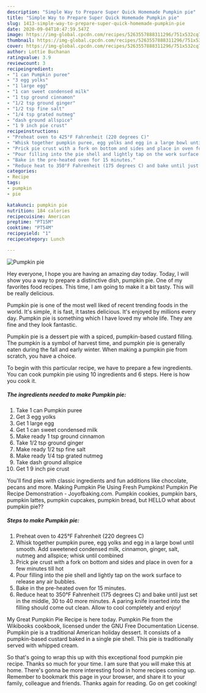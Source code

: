 ```yaml
---
description: "Simple Way to Prepare Super Quick Homemade Pumpkin pie"
title: "Simple Way to Prepare Super Quick Homemade Pumpkin pie"
slug: 1413-simple-way-to-prepare-super-quick-homemade-pumpkin-pie
date: 2020-09-04T10:47:59.547Z
image: https://img-global.cpcdn.com/recipes/5263557888311296/751x532cq70/pumpkin-pie-recipe-main-photo.jpg
thumbnail: https://img-global.cpcdn.com/recipes/5263557888311296/751x532cq70/pumpkin-pie-recipe-main-photo.jpg
cover: https://img-global.cpcdn.com/recipes/5263557888311296/751x532cq70/pumpkin-pie-recipe-main-photo.jpg
author: Lottie Buchanan
ratingvalue: 3.9
reviewcount: 3
recipeingredient:
- "1 can Pumpkin puree"
- "3 egg yolks"
- "1 large egg"
- "1 can sweet condensed milk"
- "1 tsp ground cinnamon"
- "1/2 tsp ground ginger"
- "1/2 tsp fine salt"
- "1/4 tsp grated nutmeg"
- "dash ground allspice"
- "1 9 inch pie crust"
recipeinstructions:
- "Preheat oven to 425°F Fahrenheit (220 degrees C)"
- "Whisk together pumpkin puree, egg yolks and egg in a large bowl until smooth. Add sweetened condensed milk, cinnamon, ginger, salt, nutmeg and allspice; whisk until combined"
- "Prick pie crust with a fork on bottom and sides and place in oven for a few minutes till hot"
- "Pour filling into the pie shell and lightly tap on the work surface to release any air bubbles."
- "Bake in the pre-heated oven for 15 minutes."
- "Reduce heat to 350°F Fahrenheit (175 degrees C) and bake until just set in the middle, 30 to 40 more minutes. A paring knife inserted into the filling should come out clean. Allow to cool completely and enjoy!"
categories:
- Recipe
tags:
- pumpkin
- pie

katakunci: pumpkin pie 
nutrition: 184 calories
recipecuisine: American
preptime: "PT15M"
cooktime: "PT54M"
recipeyield: "1"
recipecategory: Lunch

---
```



![Pumpkin pie](https://img-global.cpcdn.com/recipes/5263557888311296/751x532cq70/pumpkin-pie-recipe-main-photo.jpg)

Hey everyone, I hope you are having an amazing day today. Today, I will show you a way to prepare a distinctive dish, pumpkin pie. One of my favorites food recipes. This time, I am going to make it a bit tasty. This will be really delicious.

Pumpkin pie is one of the most well liked of recent trending foods in the world. It's simple, it is fast, it tastes delicious. It's enjoyed by millions every day. Pumpkin pie is something which I have loved my whole life. They are fine and they look fantastic.

Pumpkin pie is a dessert pie with a spiced, pumpkin-based custard filling. The pumpkin is a symbol of harvest time, and pumpkin pie is generally eaten during the fall and early winter. When making a pumpkin pie from scratch, you have a choice.


To begin with this particular recipe, we have to prepare a few ingredients. You can cook pumpkin pie using 10 ingredients and 6 steps. Here is how you cook it.

<!--inarticleads1-->

##### The ingredients needed to make Pumpkin pie:

1. Take 1 can Pumpkin puree
1. Get 3 egg yolks
1. Get 1 large egg
1. Get 1 can sweet condensed milk
1. Make ready 1 tsp ground cinnamon
1. Take 1/2 tsp ground ginger
1. Make ready 1/2 tsp fine salt
1. Make ready 1/4 tsp grated nutmeg
1. Take dash ground allspice
1. Get 1 9 inch pie crust


You&#39;ll find pies with classic ingredients and fun additions like chocolate, pecans and more. Making Pumpkin Pie Using Fresh Pumpkins! Pumpkin Pie Recipe Demonstration - Joyofbaking.com. Pumpkin cookies, pumpkin bars, pumpkin lattes, pumpkin cupcakes, pumpkin bread, but HELLO what about pumpkin pie?? 

<!--inarticleads2-->

##### Steps to make Pumpkin pie:

1. Preheat oven to 425°F Fahrenheit (220 degrees C)
1. Whisk together pumpkin puree, egg yolks and egg in a large bowl until smooth. Add sweetened condensed milk, cinnamon, ginger, salt, nutmeg and allspice; whisk until combined
1. Prick pie crust with a fork on bottom and sides and place in oven for a few minutes till hot
1. Pour filling into the pie shell and lightly tap on the work surface to release any air bubbles.
1. Bake in the pre-heated oven for 15 minutes.
1. Reduce heat to 350°F Fahrenheit (175 degrees C) and bake until just set in the middle, 30 to 40 more minutes. A paring knife inserted into the filling should come out clean. Allow to cool completely and enjoy!


My Great Pumpkin Pie Recipe is here today. Pumpkin Pie from the Wikibooks cookbook, licensed under the GNU Free Documentation License. Pumpkin pie is a traditional American holiday dessert. It consists of a pumpkin-based custard baked in a single pie shell. This pie is traditionally served with whipped cream. 

So that's going to wrap this up with this exceptional food pumpkin pie recipe. Thanks so much for your time. I am sure that you will make this at home. There's gonna be more interesting food in home recipes coming up. Remember to bookmark this page in your browser, and share it to your family, colleague and friends. Thanks again for reading. Go on get cooking!
